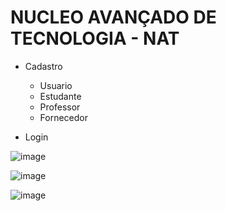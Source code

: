# NUCLEO AVANÇADO DE TECNOLOGIA - NAT

- Cadastro
  - Usuario
  - Estudante
  - Professor
  - Fornecedor

- Login


![image](https://github.com/user-attachments/assets/a29fd698-c635-4977-b7cb-509568190831)

![image](https://github.com/user-attachments/assets/8f728f45-b886-431f-9eea-3a67c09430ae)

![image](https://github.com/user-attachments/assets/3f9baefe-4255-4bb8-8400-57e994a938a3)

